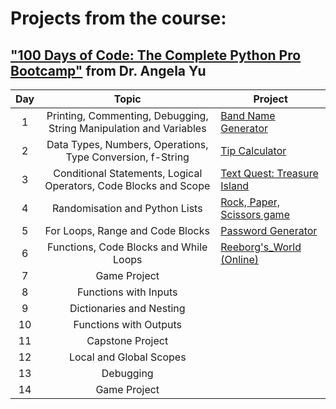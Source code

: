 # **Projects from the course:**
## ["100 Days of Code: The Complete Python Pro Bootcamp"](https://www.udemy.com/course/100-days-of-code/?couponCode=ST14MT150425G2) from Dr. Angela Yu 


| Day |                               Topic                                | Project                                                      |
|:---:|:------------------------------------------------------------------:|--------------------------------------------------------------|
|  1  | Printing, Commenting, Debugging, String Manipulation and Variables | [Band Name Generator](https://dub.sh/6Y2AtyP)                |
|  2  |     Data Types, Numbers, Operations, Type Conversion, f-String     | [Tip Calculator](https://dub.sh/fhNVk8l)                     |
|  3  |  Conditional Statements, Logical Operators, Code Blocks and Scope  | [Text Quest: Treasure Island](https://dub.sh/zDKxkDq)        |
|  4  |                   Randomisation and Python Lists                   | [Rock, Paper, Scissors game](https://dub.sh/RlCDo2C)         |
|  5  |                  For Loops, Range and Code Blocks                  | [Password Generator](https://dub.sh/7AssNL7)                 |
|  6  |               Functions, Code Blocks and While Loops               | [Reeborg's_World (Online)](https://reeborg.ca/index_en.html) |
|  7  |                            Game Project                            |                                                              |
|  8  |                       Functions with Inputs                        |                                                              |
|  9  |                      Dictionaries and Nesting                      |                                                              |
| 10  |                       Functions with Outputs                       |                                                              |
| 11  |                          Capstone Project                          |                                                              |
| 12  |                      Local and Global Scopes                       |                                                              |
| 13  |                             Debugging                              |                                                              |
| 14  |                            Game Project                            |                                                              |